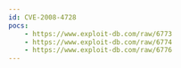 ```yaml
---
id: CVE-2008-4728
pocs:
    - https://www.exploit-db.com/raw/6773
    - https://www.exploit-db.com/raw/6774
    - https://www.exploit-db.com/raw/6776
---
```

